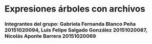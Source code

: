 # Expresiones árboles con archivos

### Integrantes del grupo: Gabriela Fernanda Blanco Peña 20151020094, Luis Felipe Salgado González 20151020087, Nicolás Aponte Barrera 20151020069
